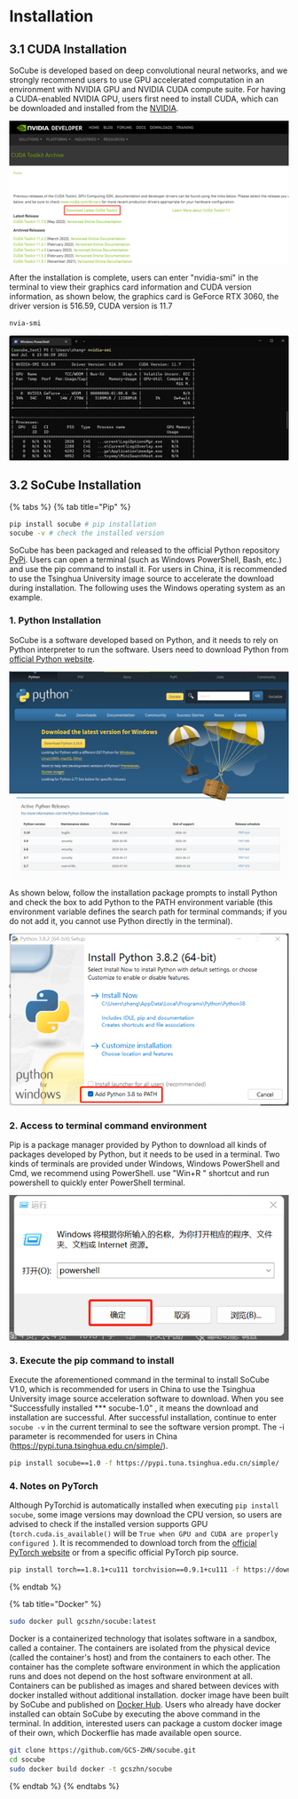 # Installation

## 3.1 CUDA Installation

SoCube is developed based on deep convolutional neural networks, and we strongly recommend users to use GPU accelerated computation in an environment with NVIDIA GPU and NVIDIA CUDA compute suite. For having a CUDA-enabled NVIDIA GPU, users first need to install CUDA, which can be downloaded and installed from the [NVIDIA](https://developer.nvidia.com/cuda-toolkit-archive).

![Nvidia cuda download page](assets/fig7.png)

After the installation is complete, users can enter "nvidia-smi" in the terminal to view their graphics card information and CUDA version information, as shown below, the graphics card is GeForce RTX 3060, the driver version is 516.59, CUDA version is 11.7

```powershell
nvia-smi
```

![nvidia-smi](assets/fig8.png)

## 3.2 SoCube Installation

{% tabs %}
{% tab title="Pip" %}
```bash
pip install socube # pip installation
socube -v # check the installed version
```

SoCube has been packaged and released to the official Python repository [PyPi](https://pypi.org/project/socube/). Users can open a terminal (such as Windows PowerShell, Bash, etc.) and use the pip command to install it. For users in China, it is recommended to use the Tsinghua University image source to accelerate the download during installation. The following uses the Windows operating system as an example.

### 1. Python Installation

SoCube is a software developed based on Python, and it needs to rely on Python interpreter to run the software. Users need to download Python from [official Python website](https://www.python.org/getit/).

![official Python website](assets/fig1.png)

As shown below, follow the installation package prompts to install Python and check the box to add Python to the PATH environment variable (this environment variable defines the search path for terminal commands; if you do not add it, you cannot use Python directly in the terminal).

![Python installation page](assets/fig2.png)

### 2. Access to terminal command environment

Pip is a package manager provided by Python to download all kinds of packages developed by Python, but it needs to be used in a terminal. Two kinds of terminals are provided under Windows, Windows PowerShell and Cmd, we recommend using PowerShell. use "Win+R " shortcut and run powershell to quickly enter PowerShell terminal.

![Run powershell](assets/fig3.png)

### 3. Execute the pip command to install

Execute the aforementioned command in the terminal to install SoCube V1.0, which is recommended for users in China to use the Tsinghua University image source acceleration software to download. When you see "Successfully installed \*\*\* socube-1.0" , it means the download and installation are successful. After successful installation, continue to enter `socube -v` in the current terminal to see the software version prompt. The -i parameter is recommended for users in China (https://pypi.tuna.tsinghua.edu.cn/simple/).

```bash
pip install socube==1.0 -f https://pypi.tuna.tsinghua.edu.cn/simple/
```
### 4. Notes on PyTorch

Although PyTorchid is automatically installed when executing `pip install socube`, some image versions may download the CPU version, so users are advised to check if the installed version supports GPU (`torch.cuda.is_available()` will be `True when GPU and CUDA are properly configured `). It is recommended to download torch from the [official PyTorch website](https://pytorch.org/get-started/locally/) or from a specific official PyTorch pip source.

```bash
pip install torch==1.8.1+cu111 torchvision==0.9.1+cu111 -f https://download.pytorch.org/whl/torch_stable.html
```
{% endtab %}

{% tab title="Docker" %}
```bash
sudo docker pull gcszhn/socube:latest
```

Docker is a containerized technology that isolates software in a sandbox, called a container. The containers are isolated from the physical device (called the container's host) and from the containers to each other. The container has the complete software environment in which the application runs and does not depend on the host software environment at all. Containers can be published as images and shared between devices with docker installed without additional installation. docker image have been built by SoCube and published on [Docker Hub](https://hub.docker.com/repository/docker/gcszhn/socube). Users who already have docker installed can obtain SoCube by executing the above command in the terminal. In addition, interested users can package a custom docker image of their own, which Dockerflie has made available open source.
```bash
git clone https://github.com/GCS-ZHN/socube.git
cd socube
sudo docker build docker -t gcszhn/socube
```
{% endtab %}
{% endtabs %}

